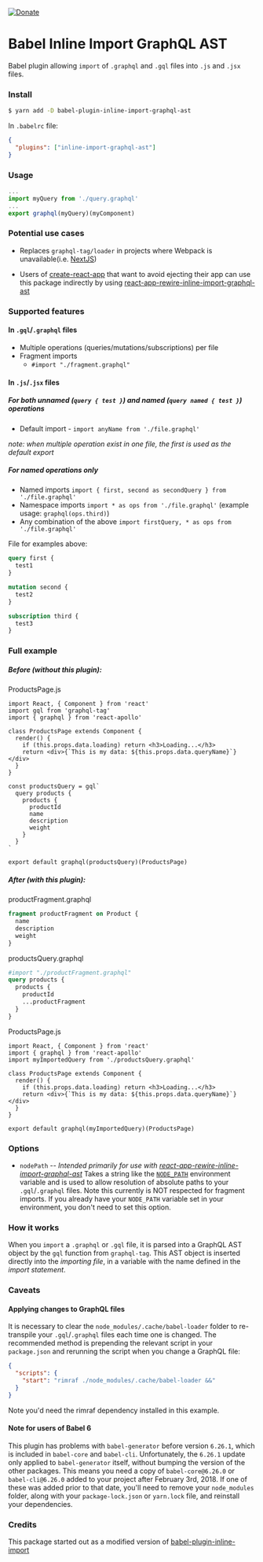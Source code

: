 [![Donate](https://img.shields.io/badge/Donate-PayPal-green.svg)](https://www.paypal.com/cgi-bin/webscr?cmd=_s-xclick&hosted_button_id=3AYURHRU7PMCL)

# Babel Inline Import GraphQL AST

Babel plugin allowing `import` of `.graphql` and `.gql` files into `.js` and `.jsx` files.

### Install

```bash
$ yarn add -D babel-plugin-inline-import-graphql-ast
```

In `.babelrc` file:

```JSON
{
  "plugins": ["inline-import-graphql-ast"]
}
```

### Usage

```JavaScript
...
import myQuery from './query.graphql'
...
export graphql(myQuery)(myComponent)
```

### Potential use cases

* Replaces `graphql-tag/loader` in projects where Webpack is unavailable(i.e. [NextJS](https://github.com/zeit/next.js/))

* Users of [create-react-app](https://github.com/facebook/create-react-app/) that want to avoid ejecting their app can use this package indirectly by using [react-app-rewire-inline-import-graphql-ast](https://github.com/detrohutt/react-app-rewire-inline-import-graphql-ast)

### Supported features

#### In `.gql`/`.graphql` files

* Multiple operations (queries/mutations/subscriptions) per file
* Fragment imports
  * `#import "./fragment.graphql"`

#### In `.js`/`.jsx` files

##### For both unnamed (`query { test }`) and named (`query named { test }`) operations

* Default import - `import anyName from './file.graphql'`

_note: when multiple operation exist in one file, the first is used as the default export_

##### For named operations only

* Named imports `import { first, second as secondQuery } from './file.graphql'`
* Namespace imports `import * as ops from './file.graphql'` (example usage: `graphql(ops.third)`)
* Any combination of the above `import firstQuery, * as ops from './file.graphql'`

File for examples above:

```GraphQL
query first {
  test1
}

mutation second {
  test2
}

subscription third {
  test3
}
```

### Full example

##### Before (without this plugin):

ProductsPage.js

```JSX
import React, { Component } from 'react'
import gql from 'graphql-tag'
import { graphql } from 'react-apollo'

class ProductsPage extends Component {
  render() {
    if (this.props.data.loading) return <h3>Loading...</h3>
    return <div>{`This is my data: ${this.props.data.queryName}`}</div>
  }
}

const productsQuery = gql`
  query products {
    products {
      productId
      name
      description
      weight
    }
  }
`

export default graphql(productsQuery)(ProductsPage)
```

##### After (with this plugin):

productFragment.graphql

```GraphQL
fragment productFragment on Product {
  name
  description
  weight
}
```

productsQuery.graphql

```GraphQL
#import "./productFragment.graphql"
query products {
  products {
    productId
    ...productFragment
  }
}
```

ProductsPage.js

```JSX
import React, { Component } from 'react'
import { graphql } from 'react-apollo'
import myImportedQuery from './productsQuery.graphql'

class ProductsPage extends Component {
  render() {
    if (this.props.data.loading) return <h3>Loading...</h3>
    return <div>{`This is my data: ${this.props.data.queryName}`}</div>
  }
}

export default graphql(myImportedQuery)(ProductsPage)
```

### Options

* `nodePath` -- _Intended primarily for use with [react-app-rewire-inline-import-graphql-ast](https://github.com/detrohutt/react-app-rewire-inline-import-graphql-ast)_ Takes a string like the [`NODE_PATH`](https://nodejs.org/api/modules.html#modules_loading_from_the_global_folders) environment variable and is used to allow resolution of absolute paths to your `.gql`/`.graphql` files. Note this currently is NOT respected for fragment imports. If you already have your `NODE_PATH` variable set in your environment, you don't need to set this option.

### How it works

When you `import` a `.graphql` or `.gql` file, it is parsed into a GraphQL AST object by the `gql` function from `graphql-tag`. This AST object is inserted directly into the _importing file_, in a variable with the name defined in the _import statement_.

### Caveats

#### Applying changes to GraphQL files

It is necessary to clear the `node_modules/.cache/babel-loader` folder to re-transpile your `.gql`/`.graphql` files each time one is changed. The recommended method is prepending the relevant script in your `package.json` and rerunning the script when you change a GraphQL file:

```JSON
{
  "scripts": {
    "start": "rimraf ./node_modules/.cache/babel-loader &&"
  }
}
```

Note you'd need the rimraf dependency installed in this example.

#### Note for users of Babel 6

This plugin has problems with `babel-generator` before version `6.26.1`, which is included in `babel-core` and `babel-cli`. Unfortunately, the `6.26.1` update only applied to `babel-generator` itself, without bumping the version of the other packages. This means you need a copy of `babel-core@6.26.0` or `babel-cli@6.26.0` added to your project after February 3rd, 2018. If one of these was added prior to that date, you'll need to remove your `node_modules` folder, along with your `package-lock.json` or `yarn.lock` file, and reinstall your dependencies.

### Credits

This package started out as a modified version of [babel-plugin-inline-import](https://www.npmjs.com/package/babel-plugin-inline-import)
